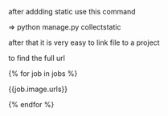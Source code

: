 after addding static
use this command

=> python manage.py collectstatic

after that it is  very easy to link file to a project



to find the full url

{% for job in jobs %}

{{job.image.urls}}

{% endfor %}